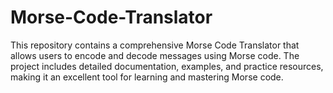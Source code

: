 # Morse-Code-Translator
This repository contains a comprehensive Morse Code Translator that allows users to encode and decode messages using Morse code. The project includes detailed documentation, examples, and practice resources, making it an excellent tool for learning and mastering Morse code.
